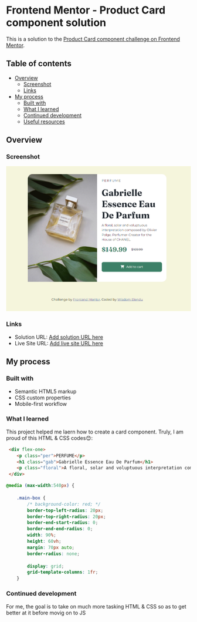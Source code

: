 # Frontend Mentor - Product Card component solution

This is a solution to the [Product Card component challenge on Frontend Mentor](https://www.frontendmentor.io/challenges/qr-code-component-iux_sIO_H).
## Table of contents

- [Overview](#overview)
  - [Screenshot](#screenshot)
  - [Links](#links)
- [My process](#my-process)
  - [Built with](#built-with)
  - [What I learned](#what-i-learned)
  - [Continued development](#continued-development)
  - [Useful resources](#useful-resources)

## Overview

### Screenshot

![](./images/shot.png)

### Links

- Solution URL: [Add solution URL here](http://127.0.0.1:5500/#)
- Live Site URL: [Add live site URL here](https://famous-zuccutto-dce63e.netlify.app/)

## My process

### Built with

- Semantic HTML5 markup
- CSS custom properties
- Mobile-first workflow


### What I learned

This project helped me laern how to create a card component.
Truly, I am proud of this HTML & CSS codes😊:

```html
 <div flex-one>
    <p class="per">PERFUME</p>
    <h1 class="gab">Gabrielle Essence Eau De Parfum</h1>
    <p class="floral">A floral, solar and voluptuous interpretation composed by Olivier Polge, Perfumer-Creator for the House of CHANEL.</p>
 </div>
```
```css
@media (max-width:540px) {

    .main-box {
        /* background-color: red; */
        border-top-left-radius: 20px;
        border-top-right-radius: 20px;
        border-end-start-radius: 0;
        border-end-end-radius: 0;
        width: 90%;
        height: 60vh;
        margin: 70px auto;
        border-radius: none;

        display: grid;
        grid-template-columns: 1fr;
    }
```


### Continued development

For me, the goal is to take on much more tasking HTML & CSS so as to get better at it before movig on to JS


